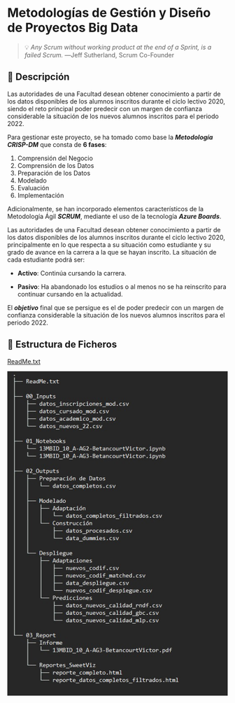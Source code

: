 # Metodologías de Gestión y Diseño de Proyectos Big Data


>💡 *Any Scrum without working product at the end of a Sprint, is a failed Scrum.*
―Jeff Sutherland, Scrum Co-Founder

## 📃 Descripción

Las autoridades de una Facultad desean obtener conocimiento a partir de los datos disponibles de los alumnos inscritos durante el ciclo lectivo 2020, siendo el reto principal poder predecir con un margen de confianza considerable la situación de los nuevos alumnos inscritos para el periodo 2022.

Para gestionar este proyecto, se ha tomado como base la ***Metodología CRISP-DM*** que consta de **6 fases**:

1)	Comprensión del Negocio
2)	Comprensión de los Datos
3)	Preparación de los Datos
4)	Modelado
5)	Evaluación
6)	Implementación

Adicionalmente, se han incorporado elementos característicos de la Metodología Ágil ***SCRUM***, mediante el uso de la tecnología ***Azure Boards***.

Las autoridades de una Facultad desean obtener conocimiento a partir de los datos disponibles de los alumnos inscritos durante el ciclo lectivo 2020, principalmente en lo que respecta a su situación como estudiante y su grado de avance en la carrera a la que se hayan inscrito. La situación de cada estudiante podrá ser:
- **Activo**: Continúa cursando la carrera.

- **Pasivo**: Ha abandonado los estudios o al menos no se ha reinscrito para continuar cursando en la actualidad.

El ***objetivo*** final que se persigue es el de poder predecir con un margen de confianza considerable la situación de los nuevos alumnos inscritos para el periodo 2022.

## 📑 Estructura de Ficheros

[ReadMe.txt](https://raw.githubusercontent.com/vbleal/13MBID/main/README.txt)

![](https://raw.githubusercontent.com/vbleal/13MBID/main/Imag/Dir_structure.jpg)







